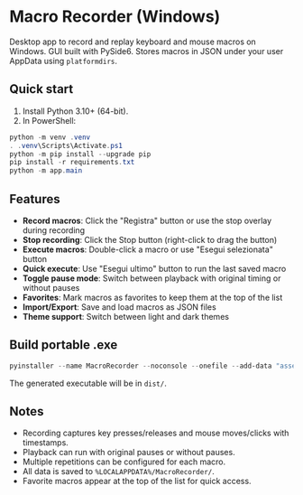 # Macro Recorder (Windows)

Desktop app to record and replay keyboard and mouse macros on Windows. GUI built with PySide6. Stores macros in JSON under your user AppData using `platformdirs`.

## Quick start

1. Install Python 3.10+ (64-bit).
2. In PowerShell:

```powershell
python -m venv .venv
. .venv\Scripts\Activate.ps1
python -m pip install --upgrade pip
pip install -r requirements.txt
python -m app.main
```

## Features

- **Record macros**: Click the "Registra" button or use the stop overlay during recording
- **Stop recording**: Click the Stop button (right-click to drag the button)
- **Execute macros**: Double-click a macro or use "Esegui selezionata" button
- **Quick execute**: Use "Esegui ultimo" button to run the last saved macro
- **Toggle pause mode**: Switch between playback with original timing or without pauses
- **Favorites**: Mark macros as favorites to keep them at the top of the list
- **Import/Export**: Save and load macros as JSON files
- **Theme support**: Switch between light and dark themes

## Build portable .exe

```powershell
pyinstaller --name MacroRecorder --noconsole --onefile --add-data "assets;assets" app\start.pyw
```

The generated executable will be in `dist/`.

## Notes

- Recording captures key presses/releases and mouse moves/clicks with timestamps.
- Playback can run with original pauses or without pauses.
- Multiple repetitions can be configured for each macro.
- All data is saved to `%LOCALAPPDATA%/MacroRecorder/`.
- Favorite macros appear at the top of the list for quick access.